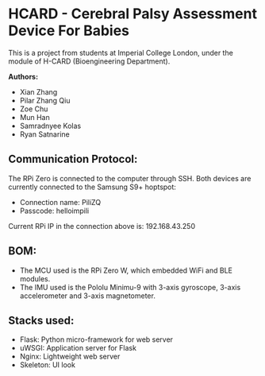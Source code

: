 # HCARD - Cerebral Palsy Assessment Device For Babies
This is a project from students at Imperial College London, under the module of H-CARD (Bioengineering Department).

**Authors:**
  - Xian Zhang
  - Pilar Zhang Qiu
  - Zoe Chu
  - Mun Han
  - Samradnyee Kolas
  - Ryan Satnarine

## Communication Protocol:
The RPi Zero is connected to the computer through SSH. Both devices are currently connected to the Samsung S9+ hoptspot:
  - Connection name: PiliZQ
  - Passcode: helloimpili
  
Current RPi IP in the connection above is: 192.168.43.250

## BOM:
  - The MCU used is the RPi Zero W, which embedded WiFi and BLE modules.
  - The IMU used is the Pololu Minimu-9 with 3-axis gyroscope, 3-axis accelerometer and 3-axis magnetometer.

## Stacks used:
  - Flask: Python micro-framework for web server
  - uWSGI: Application server for Flask
  - Nginx: Lightweight web server
  - Skeleton: UI look
  
